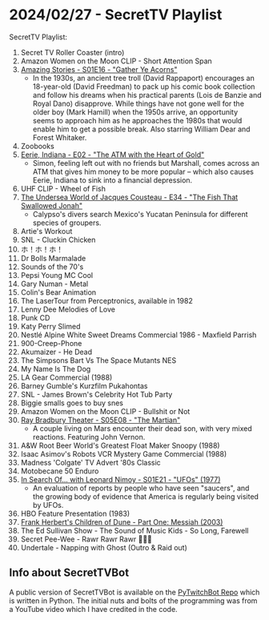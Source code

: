 # 2024/02/27 - SecretTV Playlist

SecretTV Playlist:
1. Secret TV Roller Coaster (intro)
2. Amazon Women on the Moon CLIP - Short Attention Span
3. [Amazing Stories - S01E16 - "Gather Ye Acorns"](https://en.wikipedia.org/wiki/Amazing_Stories_(1985_TV_series)#Season_1_(1985%E2%80%9386))
   - In the 1930s, an ancient tree troll (David Rappaport) encourages an 18-year-old (David Freedman) to pack up his comic book collection and follow his dreams when his practical parents (Lois de Banzie and Royal Dano) disapprove. While things have not gone well for the older boy (Mark Hamill) when the 1950s arrive, an opportunity seems to approach him as he approaches the 1980s that would enable him to get a possible break.  Also starring William Dear and Forest Whitaker.
4. Zoobooks
5. [Eerie, Indiana - E02 - "The ATM with the Heart of Gold"](https://en.wikipedia.org/wiki/Eerie%2C_Indiana#Episodes)
   -  Simon, feeling left out with no friends but Marshall, comes across an ATM that gives him money to be more popular – which also causes Eerie, Indiana to sink into a financial depression.
6. UHF CLIP - Wheel of Fish
7. [The Undersea World of Jacques Cousteau - E34 - "The Fish That Swallowed Jonah"](https://en.wikipedia.org/wiki/The_Undersea_World_of_Jacques_Cousteau)
   - Calypso's divers search Mexico's Yucatan Peninsula for different species of groupers.
8. Artie's Workout
9. SNL - Cluckin Chicken
10. ホ！ホ！ホ！
11. Dr Bolls Marmalade
12. Sounds of the 70's
13. Pepsi Young MC Cool
14. Gary Numan - Metal
15. Colin's Bear Animation
16. The LaserTour from Perceptronics, available in 1982
17. Lenny Dee Melodies of Love
18. Punk CD
19. Katy Perry Slimed
20. Nestlé Alpine White Sweet Dreams Commercial 1986 - Maxfield Parrish
21. 900-Creep-Phone
22. Akumaizer - He Dead
23. The Simpsons Bart Vs The Space Mutants NES
24. My Name Is The Dog
25. LA Gear Commercial (1988)
26. Barney Gumble's Kurzfilm Pukahontas
27. SNL - James Brown's Celebrity Hot Tub Party
28. Biggie smalls goes to buy snes
29. Amazon Women on the Moon CLIP - Bullshit or Not
30. [Ray Bradbury Theater - S05E08 - "The Martian"](https://en.wikipedia.org/wiki/List_of_Ray_Bradbury_Theater_episodes#Season_5_(1992))
    -  A couple living on Mars encounter their dead son, with very mixed reactions. Featuring John Vernon.
31. A&W Root Beer World's Greatest Float Maker Snoopy (1988)
32. Isaac Asimov's Robots VCR Mystery Game Commercial (1988)
33. Madness 'Colgate' TV Advert '80s Classic
34. Motobecane 50 Enduro
35. [In Search Of... with Leonard Nimoy - S01E21 - "UFOs" (1977)](https://en.wikipedia.org/wiki/In_Search_of..._(TV_series)#Season_1_(1977))
    - An evaluation of reports by people who have seen "saucers", and the growing body of evidence that America is regularly being visited by UFOs.
36. HBO Feature Presentation (1983)
37. [Frank Herbert's Children of Dune - Part One: Messiah (2003)](https://en.wikipedia.org/wiki/Frank_Herbert's_Children_of_Dune)
38. The Ed Sullivan Show - The Sound of Music Kids - So Long, Farewell
39. Secret Pee-Wee - Rawr Rawr Rawr 🐊🐊🐊
40. Undertale - Napping with Ghost (Outro & Raid out)




## Info about SecretTVBot

A public version of SecretTVBot is available on the [PyTwitchBot Repo](https://github.com/awbored/PyTwitchBot) which is written in Python.  The initial nuts and bolts of the programming was from a YouTube video which I have credited in the code.




